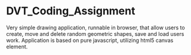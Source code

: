 # DVT_Coding_Assignment
Very simple drawing application, runnable in browser, that allow users to create, move and delete random geometric shapes, save and load users work. Application is based on pure javascript, utilizing html5 canvas element. 
